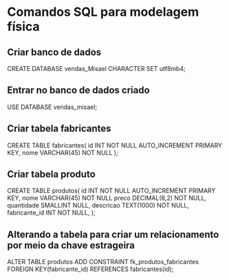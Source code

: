 # Comandos SQL para modelagem física

## Criar banco de dados
CREATE DATABASE vendas_Misael CHARACTER SET utf8mb4;

## Entrar no banco de dados criado
USE DATABASE vendas_misael;

## Criar tabela fabricantes
CREATE TABLE fabricantes(
    id INT NOT NULL AUTO_INCREMENT PRIMARY KEY,
    nome VARCHAR(45) NOT NULL
);

## Criar tabela produto
CREATE TABLE produtos(
    id INT NOT NULL AUTO_INCREMENT PRIMARY KEY,
    nome VARCHAR(45) NOT NULL
    preco DECIMAL(8,2) NOT NULL,
    quantidade SMALLINT NULL,
    descricao TEXT(1000) NOT NULL,
    fabricante_id INT NOT NULL,
);

## Alterando a tabela para criar um relacionamento por meio da chave estrageira
ALTER TABLE produtos
    ADD CONSTRAINT fk_produtos_fabricantes
    FOREIGN KEY(fabricante_id) REFERENCES fabricantes(id);

